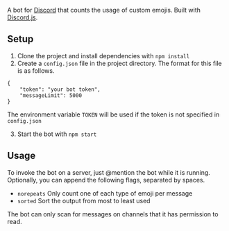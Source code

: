 A bot for [Discord](https://discordapp.com) that counts the usage of custom emojis. Built with [Discord.js](https://discord.js.org/).

## Setup

1. Clone the project and install dependencies  with `npm install`
2. Create a `config.json` file in the project directory. The format for this file is as follows.

```
{
    "token": "your bot token",
    "messageLimit": 5000
}
```

The environment variable `TOKEN` will be used if the token is not specified in `config.json`

3. Start the bot with `npm start`

## Usage

To invoke the bot on a server, just @mention the bot while it is running. Optionally, you can append the following flags, separated by spaces.

* `norepeats` Only count one of each type of emoji per message
* `sorted` Sort the output from most to least used

The bot can only scan for messages on channels that it has permission to read.
